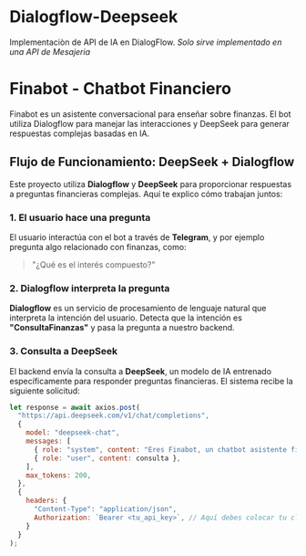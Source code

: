 # Dialogflow-Deepseek
Implementaciòn de API de IA en DialogFlow. *Solo sirve implementado en una API de Mesajeria*
# Finabot - Chatbot Financiero

Finabot es un asistente conversacional para enseñar sobre finanzas. El bot utiliza Dialogflow para manejar las interacciones y DeepSeek para generar respuestas complejas basadas en IA.

## Flujo de Funcionamiento: DeepSeek + Dialogflow

Este proyecto utiliza **Dialogflow** y **DeepSeek** para proporcionar respuestas a preguntas financieras complejas. Aquí te explico cómo trabajan juntos:

### 1. El usuario hace una pregunta
El usuario interactúa con el bot a través de **Telegram**, y por ejemplo pregunta algo relacionado con finanzas, como:

> "¿Qué es el interés compuesto?"

### 2. Dialogflow interpreta la pregunta
**Dialogflow** es un servicio de procesamiento de lenguaje natural que interpreta la intención del usuario. Detecta que la intención es **"ConsultaFinanzas"** y pasa la pregunta a nuestro backend.

### 3. Consulta a DeepSeek
El backend envía la consulta a **DeepSeek**, un modelo de IA entrenado específicamente para responder preguntas financieras. El sistema recibe la siguiente solicitud:

```javascript
let response = await axios.post(
  "https://api.deepseek.com/v1/chat/completions",
  {
    model: "deepseek-chat",
    messages: [
      { role: "system", content: "Eres Finabot, un chatbot asistente financiero. No puedes contestar sobre otros temas." },
      { role: "user", content: consulta },
    ],
    max_tokens: 200,
  },
  {
    headers: {
      "Content-Type": "application/json",
      Authorization: `Bearer <tu_api_key>`, // Aquí debes colocar tu clave de API de DeepSeek
    }
  }
);
